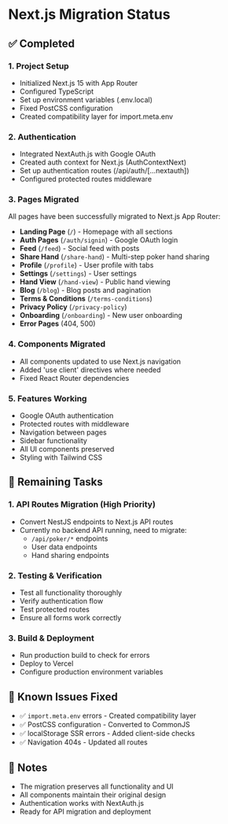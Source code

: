 # Next.js Migration Status

## ✅ Completed

### 1. Project Setup
- Initialized Next.js 15 with App Router
- Configured TypeScript
- Set up environment variables (.env.local)
- Fixed PostCSS configuration
- Created compatibility layer for import.meta.env

### 2. Authentication
- Integrated NextAuth.js with Google OAuth
- Created auth context for Next.js (AuthContextNext)
- Set up authentication routes (/api/auth/[...nextauth])
- Configured protected routes middleware

### 3. Pages Migrated
All pages have been successfully migrated to Next.js App Router:

- **Landing Page** (`/`) - Homepage with all sections
- **Auth Pages** (`/auth/signin`) - Google OAuth login
- **Feed** (`/feed`) - Social feed with posts
- **Share Hand** (`/share-hand`) - Multi-step poker hand sharing
- **Profile** (`/profile`) - User profile with tabs
- **Settings** (`/settings`) - User settings
- **Hand View** (`/hand-view`) - Public hand viewing
- **Blog** (`/blog`) - Blog posts and pagination
- **Terms & Conditions** (`/terms-conditions`)
- **Privacy Policy** (`/privacy-policy`)
- **Onboarding** (`/onboarding`) - New user onboarding
- **Error Pages** (404, 500)

### 4. Components Migrated
- All components updated to use Next.js navigation
- Added 'use client' directives where needed
- Fixed React Router dependencies

### 5. Features Working
- Google OAuth authentication
- Protected routes with middleware
- Navigation between pages
- Sidebar functionality
- All UI components preserved
- Styling with Tailwind CSS

## 🔄 Remaining Tasks

### 1. API Routes Migration (High Priority)
- Convert NestJS endpoints to Next.js API routes
- Currently no backend API running, need to migrate:
  - `/api/poker/*` endpoints
  - User data endpoints
  - Hand sharing endpoints

### 2. Testing & Verification
- Test all functionality thoroughly
- Verify authentication flow
- Test protected routes
- Ensure all forms work correctly

### 3. Build & Deployment
- Run production build to check for errors
- Deploy to Vercel
- Configure production environment variables

## 🐛 Known Issues Fixed
- ✅ `import.meta.env` errors - Created compatibility layer
- ✅ PostCSS configuration - Converted to CommonJS
- ✅ localStorage SSR errors - Added client-side checks
- ✅ Navigation 404s - Updated all routes

## 📝 Notes
- The migration preserves all functionality and UI
- All components maintain their original design
- Authentication works with NextAuth.js
- Ready for API migration and deployment